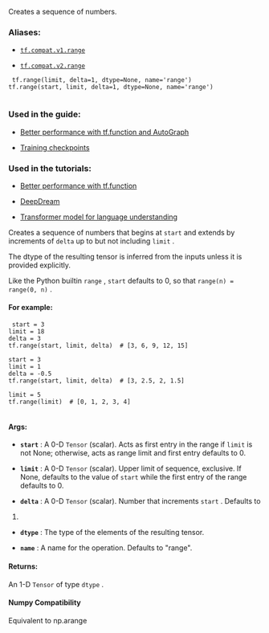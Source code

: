 Creates a sequence of numbers.



### Aliases:

- [ `tf.compat.v1.range` ](/api_docs/python/tf/range)

- [ `tf.compat.v2.range` ](/api_docs/python/tf/range)



```
 tf.range(limit, delta=1, dtype=None, name='range')
tf.range(start, limit, delta=1, dtype=None, name='range')
 
```



### Used in the guide:

- [Better performance with tf.function and AutoGraph](https://tensorflow.google.cn/guide/function)

- [Training checkpoints](https://tensorflow.google.cn/guide/checkpoint)



### Used in the tutorials:

- [Better performance with tf.function](https://tensorflow.google.cn/tutorials/customization/performance)

- [DeepDream](https://tensorflow.google.cn/tutorials/generative/deepdream)

- [Transformer model for language understanding](https://tensorflow.google.cn/tutorials/text/transformer)

Creates a sequence of numbers that begins at  `start`  and extends by
increments of  `delta`  up to but not including  `limit` .

The dtype of the resulting tensor is inferred from the inputs unless
it is provided explicitly.

Like the Python builtin  `range` ,  `start`  defaults to 0, so that
 `range(n) = range(0, n)` .



#### For example:


```
 start = 3
limit = 18
delta = 3
tf.range(start, limit, delta)  # [3, 6, 9, 12, 15]

start = 3
limit = 1
delta = -0.5
tf.range(start, limit, delta)  # [3, 2.5, 2, 1.5]

limit = 5
tf.range(limit)  # [0, 1, 2, 3, 4]
 
```



#### Args:

- **`start`** : A 0-D  `Tensor`  (scalar). Acts as first entry in the range if  `limit` 
is not None; otherwise, acts as range limit and first entry defaults to 0.

- **`limit`** : A 0-D  `Tensor`  (scalar). Upper limit of sequence, exclusive. If None,
defaults to the value of  `start`  while the first entry of the range
defaults to 0.

- **`delta`** : A 0-D  `Tensor`  (scalar). Number that increments  `start` . Defaults to
1.

- **`dtype`** : The type of the elements of the resulting tensor.

- **`name`** : A name for the operation. Defaults to "range".



#### Returns:
An 1-D  `Tensor`  of type  `dtype` .



#### Numpy Compatibility
Equivalent to np.arange

